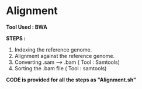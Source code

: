 # Alignment
**Tool Used : BWA**

**STEPS :**
1. Indexing the reference genome.
2. Alignment against the reference genome.
3. Converting .sam --> .bam ( Tool : Samtools)
4. Sorting the .bam file ( Tool : samtools)

**CODE is provided for all the steps as "Alignment.sh"**

